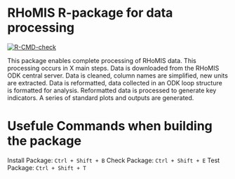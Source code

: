 # RHoMIS R-package for data processing

<!-- badges: start -->
[![R-CMD-check](https://github.com/l-gorman/rhomis-R-package/workflows/R-CMD-check/badge.svg)](https://github.com/l-gorman/rhomis-R-package/actions)
<!-- badges: end -->


This package enables complete processing of RHoMIS data. This processing occurs in X main steps.
Data is downloaded from the RHoMIS ODK central server. Data is cleaned, column names are simplified, new units are 
extracted. Data is reformatted, data collected in an ODK loop structure is formatted for analysis. Reformatted data
is processed to generate key indicators. A series of standard plots and outputs are generated.

# Usefule Commands when building the package
Install Package: `Ctrl + Shift + B`
Check Package:   `Ctrl + Shift + E`
Test Package:    `Ctrl + Shift + T`
